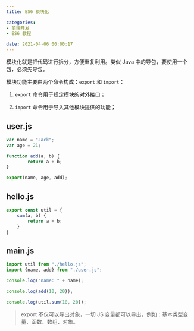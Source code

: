 ```yaml
---
title: ES6 模块化

categories:
- 前端开发
- ES6 教程

date: 2021-04-06 00:00:17
---
```


模块化就是把代码进行拆分，方便重复利用。类似 Java 中的导包，要使用一个包，必须先导包。

模块功能主要由两个命令构成：`export` 和 `import`：

1. `export` 命令用于规定模块的对外接口；

2. `import` 命令用于导入其他模块提供的功能；

## user.js
```js
var name = "Jack";
var age = 21;

function add(a, b) {
        return a + b;
}

export(name, age, add);
```

## hello.js
```js
export const util = {
	sum(a, b) {
		return a + b;
	}
}
```

## main.js
```js
import util from "./hello.js";
import {name, add} from "./user.js";

console.log("name: " + name);

console.log(add(10, 20));

console.log(util.sum(10, 20));
```

> export 不仅可以导出对象，一切 JS 变量都可以导出，例如：基本类型变量、函数、数组、对象。
